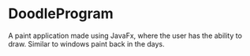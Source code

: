 # DoodleProgram

A paint application made using JavaFx, where the user has the ability to draw. Similar to windows paint back in the days. 
